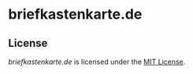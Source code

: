 # briefkastenkarte.de

## License

_briefkastenkarte.de_ is licensed under the [MIT License](https://opensource.org/licenses/mit-license.html).
